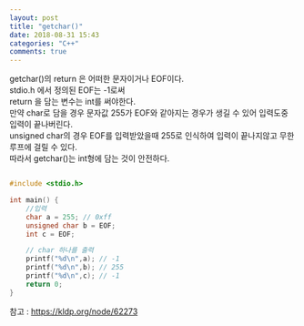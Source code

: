 ```yaml
---
layout: post
title: "getchar()"
date: 2018-08-31 15:43
categories: "C++"
comments: true
---
```

getchar()의 return 은 어떠한 문자이거나 EOF이다.<br>
stdio.h 에서 정의된 EOF는 -1로써<br>
return 을 담는 변수는 int를 써야한다.<br>
만약 char로 담을 경우 문자값 255가 EOF와 같아지는 경우가 생길 수 있어 입력도중 입력이 끝나버린다.<br>
unsigned char의 경우 EOF를 입력받았을때 255로 인식하여 입력이 끝나지않고 무한루프에 걸릴 수 있다.<br>
따라서 getchar()는 int형에 담는 것이 안전하다.

```C

#include <stdio.h>

int main() {
    //입력
    char a = 255; // 0xff
    unsigned char b = EOF;
    int c = EOF;

    // char 하나를 출력
    printf("%d\n",a); // -1
    printf("%d\n",b); // 255
    printf("%d\n",c); // -1
    return 0;
}

```

참고 : https://kldp.org/node/62273
